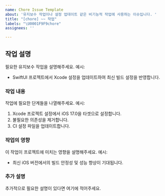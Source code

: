 ```yaml
---
name: Chore Issue Template
about: '유지보수 작업이나 설정 업데이트 같은 비기능적 작업에 사용하는 이슈입니다. '
title: "[chore] ~~ 작업"
labels: "\U0001F9F9chore"
assignees: ''

---
```


## 작업 설명
필요한 유지보수 작업을 설명해주세요.
예시:
- SwiftUI 프로젝트에서 Xcode 설정을 업데이트하여 최신 빌드 설정을 반영합니다.

### 작업 내용
작업에 필요한 단계들을 나열해주세요.
예시:
1. Xcode 프로젝트 설정에서 iOS 17.0을 타겟으로 설정합니다.
2. 불필요한 의존성을 제거합니다.
3. CI 설정 파일을 업데이트합니다.

### 작업의 영향
이 작업이 프로젝트에 미치는 영향을 설명해주세요.
예시:
- 최신 iOS 버전에서의 빌드 안정성 및 성능 향상이 기대됩니다.

### 추가 설명
추가적으로 필요한 설명이 있다면 여기에 적어주세요.
